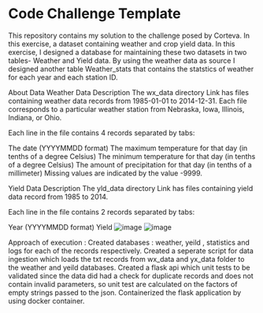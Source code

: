 # Code Challenge Template
This repository contains my solution to the challenge posed by Corteva. In this exercise, a dataset containing weather and crop yield data. In this exercise, I designed a database for maintaining these two datasets in two tables- Weather and Yield data. By using the weather data as source I designed another table Weather_stats that contains the statstics of weather for each year and each station ID.

About Data
Weather Data Description
The wx_data directory Link has files containing weather data records from 1985-01-01 to 2014-12-31. Each file corresponds to a particular weather station from Nebraska, Iowa, Illinois, Indiana, or Ohio.

Each line in the file contains 4 records separated by tabs:

The date (YYYYMMDD format)
The maximum temperature for that day (in tenths of a degree Celsius)
The minimum temperature for that day (in tenths of a degree Celsius)
The amount of precipitation for that day (in tenths of a millimeter)
Missing values are indicated by the value -9999.

Yield Data Description
The yld_data directory Link has files containing yield data record from 1985 to 2014.

Each line in the file contains 2 records separated by tabs:

Year (YYYYMMDD format)
Yield
![image](https://user-images.githubusercontent.com/78924701/229615437-1365105f-7208-4564-b8a2-e4ea2490e230.png)
![image](https://user-images.githubusercontent.com/78924701/229615651-5feb2279-3764-47e6-b015-1bb00de974fe.png)

Approach of execution : 
Created databases : weather, yeild , statistics and logs for each of the records respectively.
Created a seperate script for data ingestion which loads the txt records from wx_data and yx_data folder to the weather and yeild databases.
Created a flask api which unit tests to be validated since the data did had a check for duplicate records and does not contain invalid parameters, so unit test are calculated on the factors of empty strings passed to the json.
Containerized the flask application by using docker container.

